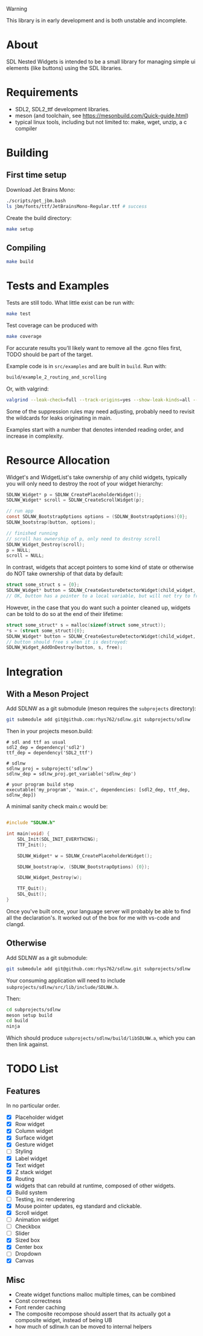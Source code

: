 
> [!WARNING]
> This library is in early development and is both unstable and incomplete.

# About

SDL Nested Widgets is intended to be a small library for managing simple ui elements (like buttons) using the SDL libraries.

# Requirements

- SDL2, SDL2_ttf development libraries.
- meson (and toolchain, see https://mesonbuild.com/Quick-guide.html)
- typical linux tools, including but not limited to: make, wget, unzip, a c compiler

# Building

## First time setup

Download Jet Brains Mono:

```bash
./scripts/get_jbm.bash
ls jbm/fonts/ttf/JetBrainsMono-Regular.ttf # success
```

Create the build directory:

```bash
make setup
```

## Compiling

```bash
make build
```

# Tests and Examples

Tests are still todo. What little exist can be run with:

```bash
make test
```

Test coverage can be produced with
```bash
make coverage
```
For accurate results you'll likely want to remove all the .gcno files first, TODO should be part of the target.

Example code is in `src/examples` and are built in `build`. Run with:

```bash
build/example_2_routing_and_scrolling
```

Or, with valgrind:

```bash
valgrind --leak-check=full --track-origins=yes --show-leak-kinds=all --gen-suppressions=all --suppressions=./suppress.valgrind build/example_2_routing_and_scrolling &> v.log
```

Some of the suppression rules may need adjusting, probably need to revisit the wildcards for leaks originating in main.

Examples start with a number that denotes intended reading order, and increase in complexity.

# Resource Allocation

Widget's and WidgetList's take ownership of any child widgets, typically you will only need to destroy the root of your widget hierarchy:

```c
SDLNW_Widget* p = SDLNW_CreatePlaceholderWidget();
SDLNW_Widget* scroll = SDLNW_CreateScrollWidget(p);

// run app
const SDLNW_BootstrapOptions options = (SDLNW_BootstrapOptions){0};
SDLNW_bootstrap(button, options);

// finished running
// scroll has ownership of p, only need to destroy scroll
SDLNW_Widget_Destroy(scroll);
p = NULL;
scroll = NULL;
```

In contrast, widgets that accept pointers to some kind of state or otherwise do NOT take ownership of that data by default:

```c
struct some_struct s = {0};
SDLNW_Widget* button = SDLNW_CreateGestureDetectorWidget(child_widget, (SDLNW_GestureDetectorWidget_Options){.data=&s, .on_click=on_click});
// OK, button has a pointer to a local variable, but will not try to free
```

However, in the case that you do want such a pointer cleaned up, widgets can be told to do so at the end of their lifetime:

```c
struct some_struct* s = malloc(sizeof(struct some_struct));
*s = (struct some_struct){0};
SDLNW_Widget* button = SDLNW_CreateGestureDetectorWidget(child_widget, (SDLNW_GestureDetectorWidget_Options){.data=&s, .on_click=on_click});
// button should free s when it is destroyed:
SDLNW_Widget_AddOnDestroy(button, s, free);
```

# Integration

## With a Meson Project

Add SDLNW as a git submodule (meson requires the `subprojects` directory):

```bash
git submodule add git@github.com:rhys762/sdlnw.git subprojects/sdlnw
```

Then in your projects meson.build:

```meson
# sdl and ttf as usual
sdl2_dep = dependency('sdl2')
ttf_dep = dependency('SDL2_ttf')

# sdlnw
sdlnw_proj = subproject('sdlnw')
sdlnw_dep = sdlnw_proj.get_variable('sdlnw_dep')

# your program build step
executable('my_program', 'main.c', dependencies: [sdl2_dep, ttf_dep, sdlnw_dep])
```

A minimal sanity check main.c would be:

```c

#include "SDLNW.h"

int main(void) {
    SDL_Init(SDL_INIT_EVERYTHING);
    TTF_Init();

    SDLNW_Widget* w = SDLNW_CreatePlaceholderWidget();

    SDLNW_bootstrap(w, (SDLNW_BootstrapOptions) {0});

    SDLNW_Widget_Destroy(w);

    TTF_Quit();
    SDL_Quit();
}

```

Once you've built once, your language server will probably be able to find all the declaration's. It worked out of the box for me with vs-code and clangd.

## Otherwise

Add SDLNW as a git submodule:

```bash
git submodule add git@github.com:rhys762/sdlnw.git subprojects/sdlnw
```

Your consuming application will need to include `subprojects/sdlnw/src/lib/include/SDLNW.h`.

Then:
```bash
cd subprojects/sdlnw
meson setup build
cd build
ninja
```

Which should produce `subprojects/sdlnw/build/libSDLNW.a`, which you can then link against.

# TODO List

## Features

In no particular order.

- [x] Placeholder widget
- [x] Row widget
- [x] Column widget
- [x] Surface widget
- [x] Gesture widget
- [ ] Styling
- [x] Label widget
- [x] Text widget
- [x] Z stack widget
- [x] Routing
- [x] widgets that can rebuild at runtime, composed of other widgets.
- [x] Build system
- [ ] Testing, inc renderering
- [x] Mouse pointer updates, eg standard and clickable.
- [x] Scroll widget
- [ ] Animation widget
- [ ] Checkbox
- [ ] Slider
- [x] Sized box
- [x] Center box
- [ ] Dropdown
- [x] Canvas

## Misc

- Create widget functions malloc multiple times, can be combined
- Const correctness
- Font render caching
- The composite recompose should assert that its actually got a composite widget, instead of being UB
- how much of sdlnw.h can be moved to internal helpers
